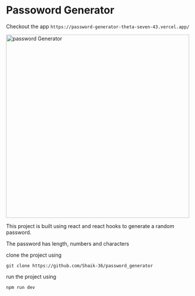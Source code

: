 # Passoword Generator 

Checkout the app
`
https://password-generator-theta-seven-43.vercel.app/
`

<img width="500" alt="password Generator" src="https://github.com/user-attachments/assets/4dc9e2b0-2e18-42a4-b9dd-dc76942b3837">



This project is built using react and react hooks to generate a random password.

The password has length, numbers and characters 

clone the project using 

`
git clone https://github.com/Shaik-36/password_generator
`

run the project using

`
npm run dev
`
